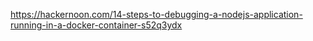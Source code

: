 https://hackernoon.com/14-steps-to-debugging-a-nodejs-application-running-in-a-docker-container-s52q3ydx